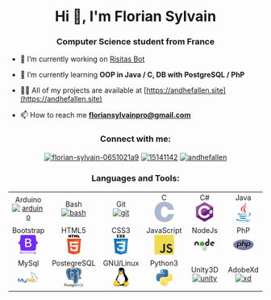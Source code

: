 <h1 align="center">Hi 👋, I'm Florian Sylvain</h1>
<h3 align="center">Computer Science student from France</h3>

- 🔭 I’m currently working on [Risitas Bot](https://github.com/Floriansylvain/Risitas_BOT)

- 🌱 I’m currently learning **OOP in Java / C, DB with PostgreSQL / PhP**

- 👨‍💻 All of my projects are available at [https://andhefallen.site](https://andhefallen.site)

- 📫 How to reach me **floriansylvainpro@gmail.com**

<h3 align="center">Connect with me:</h3>
<p align="center">
<a href="https://linkedin.com/in/florian-sylvain-0651021a9" target="blank"><img align="center" src="https://cdn.jsdelivr.net/npm/simple-icons@3.0.1/icons/linkedin.svg" alt="florian-sylvain-0651021a9" height="30" width="40" /></a>
<a href="https://stackoverflow.com/users/15141142" target="blank"><img align="center" src="https://cdn.jsdelivr.net/npm/simple-icons@3.0.1/icons/stackoverflow.svg" alt="15141142" height="30" width="40" /></a>
<a href="https://www.twitch.tv/andhefallen" target="blank"><img align="center" src="https://cdn.jsdelivr.net/npm/simple-icons@3.0.1/icons/twitch.svg" alt="andhefallen" height="30" width="40" /></a>
</p>

<h3 align="center">Languages and Tools:</h3>

<table align="center">
    <tbody>
      <tr>
        <td width="15%" align="center">Arduino<br><a href="https://www.arduino.cc/" target="_blank"> <img src="https://cdn.worldvectorlogo.com/logos/arduino-1.svg" alt="arduino" width="40" height="40"/> </a></td>
        <td width="15%" align="center">Bash<br><a href="https://www.gnu.org/software/bash/" target="_blank"> <img src="https://www.vectorlogo.zone/logos/gnu_bash/gnu_bash-icon.svg" alt="bash" width="40" height="40"/> </a></td>
        <td width="15%" align="center">Git<br><a href="https://git-scm.com/" target="_blank"> <img src="https://www.vectorlogo.zone/logos/git-scm/git-scm-icon.svg" alt="git" width="40" height="40"/> </a> </td>
        <td width="15%" align="center">C<br><a href="https://www.cprogramming.com/" target="_blank"> <img src="https://raw.githubusercontent.com/devicons/devicon/master/icons/c/c-original.svg" alt="c" width="40" height="40"/> </a></td>
        <td width="15%" align="center">C#<br><a href="https://www.w3schools.com/cs/" target="_blank"> <img src="https://raw.githubusercontent.com/devicons/devicon/master/icons/csharp/csharp-original.svg" alt="csharp" width="40" height="40"/> </a> </td>
        <td width="15%" align="center">Java<br><a href="https://www.java.com" target="_blank"> <img src="https://raw.githubusercontent.com/devicons/devicon/master/icons/java/java-original.svg" alt="java" width="40" height="40"/> </a> </td>
      </tr>
      <tr>
        <td width="15%" align="center">Bootstrap<br><a href="https://getbootstrap.com" target="_blank"> <img src="https://raw.githubusercontent.com/devicons/devicon/master/icons/bootstrap/bootstrap-plain-wordmark.svg" alt="bootstrap" width="40" height="40"/> </a></td>
        <td width="15%" align="center">HTML5<br><a href="https://www.w3.org/html/" target="_blank"> <img src="https://raw.githubusercontent.com/devicons/devicon/master/icons/html5/html5-original-wordmark.svg" alt="html5" width="40" height="40"/> </a> </td>
        <td width="15%" align="center">CSS3<br><a href="https://www.w3schools.com/css/" target="_blank"> <img src="https://raw.githubusercontent.com/devicons/devicon/master/icons/css3/css3-original-wordmark.svg" alt="css3" width="40" height="40"/> </a> </td>
        <td width="15%" align="center">JavaScript<br><a href="https://developer.mozilla.org/en-US/docs/Web/JavaScript" target="_blank"> <img src="https://raw.githubusercontent.com/devicons/devicon/master/icons/javascript/javascript-original.svg" alt="javascript" width="40" height="40"/> </a> </td>
        <td width="15%" align="center">NodeJs<br><a href="https://nodejs.org" target="_blank"> <img src="https://raw.githubusercontent.com/devicons/devicon/master/icons/nodejs/nodejs-original-wordmark.svg" alt="nodejs" width="40" height="40"/> </a> </td>
        <td width="15%" align="center">PhP<br><a href="https://www.php.net" target="_blank"> <img src="https://raw.githubusercontent.com/devicons/devicon/master/icons/php/php-original.svg" alt="php" width="40" height="40"/> </a> </td>
      </tr>
      <tr>
        <td width="15%" align="center">MySql<br><a href="https://www.mysql.com/" target="_blank"> <img src="https://raw.githubusercontent.com/devicons/devicon/master/icons/mysql/mysql-original-wordmark.svg" alt="mysql" width="40" height="40"/> </a> </td>
        <td width="15%" align="center">PostegreSQL<br><a href="https://www.postgresql.org" target="_blank"> <img src="https://raw.githubusercontent.com/devicons/devicon/master/icons/postgresql/postgresql-original-wordmark.svg" alt="postgresql" width="40" height="40"/> </a> </td>
        <td width="15%" align="center">GNU/Linux<br><a href="https://www.linux.org/" target="_blank"> <img src="https://raw.githubusercontent.com/devicons/devicon/master/icons/linux/linux-original.svg" alt="linux" width="40" height="40"/> </a> </td>
        <td width="15%" align="center">Python3<a href="https://www.python.org" target="_blank"> <img src="https://raw.githubusercontent.com/devicons/devicon/master/icons/python/python-original.svg" alt="python" width="40" height="40"/> </a> </td>
        <td width="15%" align="center">Unity3D<a href="https://unity.com/" target="_blank"> <img src="https://www.vectorlogo.zone/logos/unity3d/unity3d-icon.svg" alt="unity" width="40" height="40"/> </a> </td>
        <td width="15%" align="center">AdobeXd<a href="https://www.adobe.com/products/xd.html" target="_blank"> <img src="https://cdn.worldvectorlogo.com/logos/adobe-xd.svg" alt="xd" width="40" height="40"/> </a></td>
      </tr>
    </tbody>
</table>
